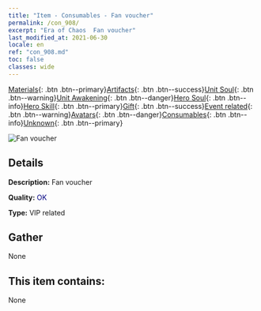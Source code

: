 ```yaml
---
title: "Item - Consumables - Fan voucher"
permalink: /con_908/
excerpt: "Era of Chaos  Fan voucher"
last_modified_at: 2021-06-30
locale: en
ref: "con_908.md"
toc: false
classes: wide
---
```

 [Materials](/Items/){: .btn .btn--primary}[Artifacts](/Items/Artifacts/){: .btn .btn--success}[Unit Soul](/Items/UnitSoul/){: .btn .btn--warning}[Unit Awakening](/Items/UnitAwakening/){: .btn .btn--danger}[Hero Soul](/Items/HeroSoul/){: .btn .btn--info}[Hero Skill](/Items/HeroSkill/){: .btn .btn--primary}[Gift](/Items/Gift/){: .btn .btn--success}[Event related](/Items/Events/){: .btn .btn--warning}[Avatars](/Items/Avatars/){: .btn .btn--danger}[Consumables](/Items/Consumables/){: .btn .btn--info}[Unknown](/Items/Unknown/){: .btn .btn--primary}

 ![Fan voucher](/images/t/i_120.png)

## Details
 **Description:** Fan voucher

 **Quality:** <span style="color: #000080">OK</span>

 **Type:** VIP related

## Gather

  None

## This item contains:

  None

